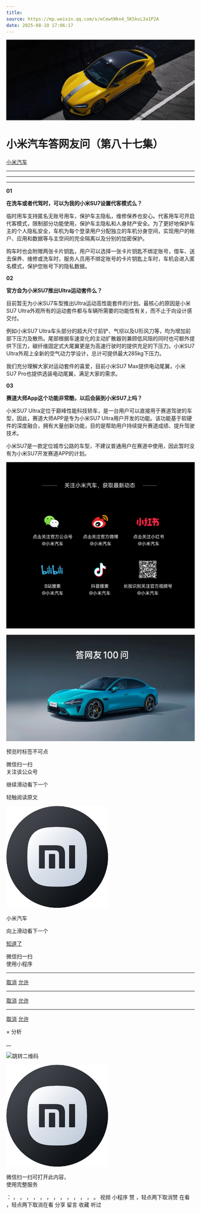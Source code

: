 ```yaml
---
title: 
source: https://mp.weixin.qq.com/s/eCewtWkn4_5K5kvL3a1P2A
date: 2025-08-10 17:06:17
---
```


![cover_image](images/img_2df9cc26.jpg)


#  小米汽车答网友问（第八十七集）


[ 小米汽车 ](<javascript:void\(0\);>)

______

****  
****

****01****

**在洗车或者代驾时，可以为我的小米SU7设置代客模式么？**

临时用车支持匿名无账号用车，保护车主隐私，维修保养也安心。代客用车可开启代客模式，限制部分功能使用，保护车主隐私和人身财产安全。为了更好地保护车主的个人隐私安全，车机为每个登录用户分配独立的车机分身空间，实现用户的帐户、应用和数据等与主空间的完全隔离以及分别的加密保护。

购车时也会附赠两张卡片钥匙，用户可以选择一张卡片钥匙不绑定账号，借车、送去保养、维修或洗车时，服务人员用不绑定账号的卡片钥匙上车时，车机会进入匿名模式，保护您账号下的隐私数据。

  

**02**

**官方会为小米SU7推出Ultra运动套件么？**

目前暂无为小米SU7车型推出Ultra运动高性能套件的计划。最核心的原因是小米SU7 Ultra外观所有的运动套件都与车辆所需要的功能性有关，而不止于向设计感交付。

例如小米SU7 Ultra车头部分的超大尺寸前铲、气坝以及U形风刀等，均为增加前部下压力及散热。尾部根据车速变化的主动扩散器则兼顾低风阻的同时也可额外提供下压力，碳纤维固定式大尾翼更是为高速行驶时的提供充足的下压力。小米SU7 Ultra外观上全新的空气动力学设计，总计可提供最大285kg下压力。

我们充分理解大家对运动套件的喜爱，目前小米SU7 Max提供电动尾翼，小米SU7 Pro也提供选装电动尾翼，满足大家的需求。

  

**03**

**赛道大师App这个功能非常酷，以后会装到小米SU7上吗？**

小米SU7 Ultra定位于巅峰性能科技轿车，是一台用户可以直接用于赛道驾驶的车型，因此，赛道大师APP是专为小米SU7 Ultra用户开发的功能。该功能基于软硬件的深度融合，拥有大量创新功能，目的是帮助用户持续提升赛道成绩、提升驾驶技术。

小米SU7是一款定位城市公路的车型，不建议普通用户在赛道中使用，因此暂时没有为小米SU7开发赛道APP的计划。

  

![img_1c3b5537.jpg](images/img_1c3b5537.jpg)

![img_61052fb0.jpg](images/img_61052fb0.jpg)

[](<>)[](<>)

预览时标签不可点

微信扫一扫  
关注该公众号

继续滑动看下一个

轻触阅读原文

![img_97d833da.jpg](images/img_97d833da.jpg)

小米汽车 

向上滑动看下一个

[知道了](<javascript:;>)

微信扫一扫  
使用小程序

****

[取消](<javascript:void\(0\);>) [允许](<javascript:void\(0\);>)

****

[取消](<javascript:void\(0\);>) [允许](<javascript:void\(0\);>)

****

[取消](<javascript:void\(0\);>) [允许](<javascript:void\(0\);>)

× 分析

__

![跳转二维码]()

![作者头像](images/img_97d833da.jpg)

微信扫一扫可打开此内容，  
使用完整服务

： ， ， ， ， ， ， ， ， ， ， ， ， 。 视频 小程序 赞 ，轻点两下取消赞 在看 ，轻点两下取消在看 分享 留言 收藏 听过